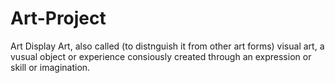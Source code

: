 # Art-Project
Art Display 
Art, also called (to distnguish it from other art forms) visual art, a vusual object or experience consiously created through an expression or skill or imagination.
